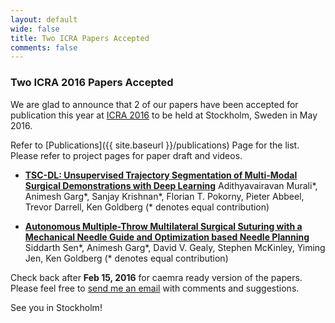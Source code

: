 ```yaml
---
layout: default
wide: false
title: Two ICRA Papers Accepted
comments: false
---
```


### **Two ICRA 2016 Papers Accepted**

We are glad to announce that 2 of our papers have been accepted for publication this year at [ICRA 2016](http://www.icra2016.org) to be held at Stockholm, Sweden in May 2016.

Refer to [Publications]({{ site.baseurl }}/publications) Page for the list.  
Please refer to project pages for paper draft and videos.

- [**TSC-DL: Unsupervised Trajectory Segmentation of Multi-Modal Surgical Demonstrations with Deep Learning**](http://berkeleyautomation.github.io/tsc-dl/) 
Adithyavairavan Murali\*, Animesh Garg\*, Sanjay Krishnan\*, Florian T. Pokorny, Pieter Abbeel, Trevor Darrell, Ken Goldberg (\* denotes equal contribution)

- [**Autonomous Multiple-Throw Multilateral Surgical Suturing with a Mechanical Needle Guide and Optimization based Needle Planning**](http://berkeleyautomation.github.io/amts/)  
Siddarth Sen\*, Animesh Garg\*, David V. Gealy, Stephen McKinley, Yiming Jen, Ken Goldberg (\* denotes equal contribution)  


Check back after **Feb 15, 2016** for caemra ready version of the papers.  
Please feel free to [send me an email](mailto:animesh.garg@berkely.edu) with comments and suggestions. 

See you in Stockholm!